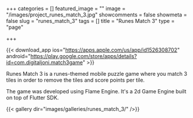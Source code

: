 +++
categories = []
featured_image = ""
image = "/images/project_runes_match_3.jpg"
showcomments = false
showmeta = false
slug = "runes_match_3"
tags = []
title = "Runes Match 3"
type = "page"

+++

{{< download_app ios="https://apps.apple.com/us/app/id1526308702" android="https://play.google.com/store/apps/details?id=com.digitaljoni.match3game" >}}

Runes Match 3 is a runes-themed mobile puzzle game where you match 3 tiles in order to remove the tiles and score points per tile.

The game was developed using Flame Engine. It's a 2d Game Engine built on top of Flutter SDK.

{{< gallery dir="images/galleries/runes_match_3/" />}}


